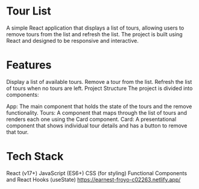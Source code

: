 
# Tour List 
A simple React application that displays a list of tours, allowing users to remove tours from the list and refresh the list. The project is built using React and designed to be responsive and interactive.

# Features
Display a list of available tours.
Remove a tour from the list.
Refresh the list of tours when no tours are left.
Project Structure
The project is divided into components:

App: The main component that holds the state of the tours and the remove functionality.
Tours: A component that maps through the list of tours and renders each one using the Card component.
Card: A presentational component that shows individual tour details and has a button to remove that tour.
# Tech Stack
React (v17+)
JavaScript (ES6+)
CSS (for styling)
Functional Components and React Hooks (useState)
https://earnest-froyo-c02263.netlify.app/
